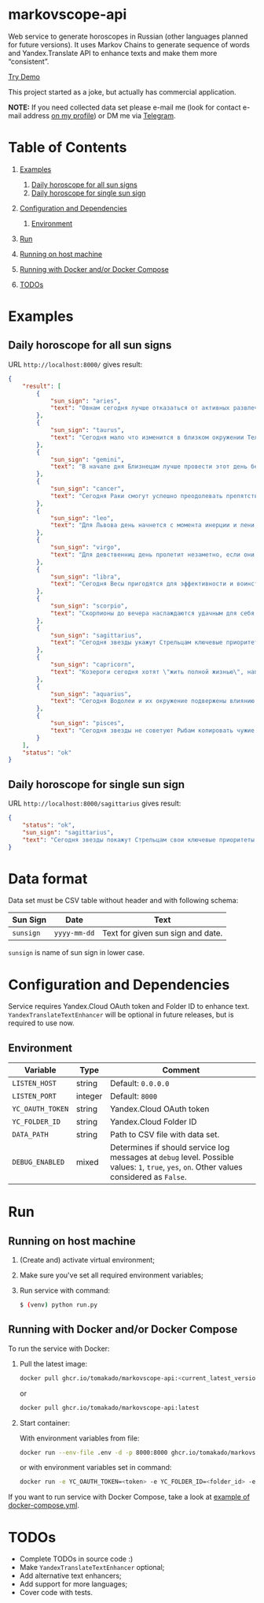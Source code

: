 # markovscope-api

Web service to generate horoscopes in Russian (other languages planned for future versions). It uses Markov Chains to generate sequence of words and Yandex.Translate API to enhance texts and make them more “consistent”.

[Try Demo](https://t.me/markovscope_bot)

This project started as a joke, but actually has commercial application.

**NOTE:** If you need collected data set please e-mail me (look for contact e-mail address [on my profile](https://github.com/tomakado)) or DM me via [Telegram](https://t.me/tomakado).

# Table of Contents

1. [Examples](#examples)
   1. [Daily horoscope for all sun signs](#daily-horoscope-for-all-sun-signs)
   2. [Daily horoscope for single sun sign](#daily-horoscope-for-single-sun-sign)
   
2. [Configuration and Dependencies](#configuration-and-dependencies)
   1. [Environment](#environment)
   
3. [Run](#run)
1. [Running on host machine](#running-on-host-machine)
   
2. [Running with Docker and/or Docker Compose](#running-with-docker-andor-docker-compose)
   
4. [TODOs](#todos)

# Examples

## Daily horoscope for all sun signs
URL `http://localhost:8000/` gives result:

```json
{
    "result": [
        {
            "sun_sign": "aries",
            "text": "Овнам сегодня лучше отказаться от активных развлечений. День предлагает разумную экономию и помогает вам тратить деньги строго в рамках бюджета."
        },
        {
            "sun_sign": "taurus",
            "text": "Сегодня мало что изменится в близком окружении Тельца. Звезды советуют не делать из этого обстоятельства драму и пока делать только то, что происходит."
        },
        {
            "sun_sign": "gemini",
            "text": "В начале дня Близнецам лучше провести этот день без принятия окончательных решений, например, покупки тура, выбора рейса или бронирования гостиницы."
        },
        {
            "sun_sign": "cancer",
            "text": "Сегодня Раки смогут успешно преодолевать препятствия и устранять противоречия, в том числе ненужные разговоры и излишнюю откровенность."
        },
        {
            "sun_sign": "leo",
            "text": "Для Львова день начнется с момента инерции и лени, зависимости от повседневной рутины, не исключена необходимость оставаться дома. Не стоит начинать важные переговоры, назначать романтическое свидание."
        },
        {
            "sun_sign": "virgo",
            "text": "Для девственниц день пролетит незаметно, если они будут страстными. В этом случае вы можете быть чрезмерно внушаемым и рисковать, принимая то, что вы хотите, за реальность."
        },
        {
            "sun_sign": "libra",
            "text": "Сегодня Весы пригодятся для эффективности и воинственности. Вам будет легче решать насущные задачи, если вы обладаете пытливым умом, а жизнь даст вам отличный повод для познавательной экскурсии или исследования."
        },
        {
            "sun_sign": "scorpio",
            "text": "Скорпионы до вечера наслаждаются удачным для себя сочетанием событий. В это время вы сможете проявить себя перед нужными людьми."
        },
        {
            "sun_sign": "sagittarius",
            "text": "Сегодня звезды укажут Стрельцам ключевые приоритеты и ценности, в том числе нюансы семейной истории, происхождения и воспитания."
        },
        {
            "sun_sign": "capricorn",
            "text": "Козероги сегодня хотят \"жить полной жизнью\", например, дать больше свободы чувствам. Скорее всего, вы решитесь на импровизированное мероприятие не ради себя, а чтобы порадовать окружающих."
        },
        {
            "sun_sign": "aquarius",
            "text": "Сегодня Водолеи и их окружение подвержены влиянию эмоций. Это может напоминать вам о переутомлении, болезни, служебных обязанностях или домашних делах."
        },
        {
            "sun_sign": "pisces",
            "text": "Сегодня звезды не советуют Рыбам копировать чужие эксперименты. Это также не самый лучший день для личных и деловых встреч, семейных мероприятий. Не стоит заниматься хозяйственными и хозяйственными вопросами, ремонтом, покупками, обменом, поиском жилья."
        }
    ],
    "status": "ok"
}
```

## Daily horoscope for single sun sign
URL `http://localhost:8000/sagittarius` gives result:

```json
{
    "status": "ok",
    "sun_sign": "sagittarius",
    "text": "Сегодня звезды покажут Стрельцам свои ключевые приоритеты и ценности, в том числе в плане финансов и безопасности."
}
```

# Data format

Data set must be CSV table without header and with following schema:

| Sun Sign  | Date         | Text                              |
| --------- | ------------ | --------------------------------- |
| `sunsign` | `yyyy-mm-dd` | Text for given sun sign and date. |

`sunsign` is name of sun sign in lower case.

# Configuration and Dependencies

Service requires Yandex.Cloud OAuth token and Folder ID to enhance text. `YandexTranslateTextEnhancer` will be optional in future releases, but is required to use now.

## Environment

| Variable         | Type    | Comment                                                      |
| ---------------- | ------- | ------------------------------------------------------------ |
| `LISTEN_HOST`    | string  | Default: `0.0.0.0`                                           |
| `LISTEN_PORT`    | integer | Default: `8000`                                              |
| `YC_OAUTH_TOKEN` | string  | Yandex.Cloud OAuth token                                     |
| `YC_FOLDER_ID`   | string  | Yandex.Cloud Folder ID                                       |
| `DATA_PATH`      | string  | Path to CSV file with data set.                              |
| `DEBUG_ENABLED`  | mixed   | Determines if should service log messages at `debug` level. Possible values: `1`, `true`, `yes`, `on`. Other values considered as `False`. |

# Run

## Running on host machine

1. (Create and) activate virtual environment;

2. Make sure you've set all required environment variables;

3. Run service with command:

   ```bash
   $ (venv) python run.py
   ```
   
## Running with Docker and/or Docker Compose

To run the service with Docker:

1. Pull the latest image:

   ```bash
   docker pull ghcr.io/tomakado/markovscope-api:<current_latest_version>
   ```

   or

   ```bash
   docker pull ghcr.io/tomakado/markovscope-api:latest
   ```
2. Start container:

   With environment variables from file:

   ```bash
   docker run --env-file .env -d -p 8000:8000 ghcr.io/tomakado/markovscope-api 
   ```
   
   or with environment variables set in command:
   
   ```bash
   docker run -e YC_OAUTH_TOKEN=<token> -e YC_FOLDER_ID=<folder_id> -e DATA_PATH=<data_path> -d -p 8000:8000 ghcr.io/tomakado/markovscope-api
   ```

If you want to run service with Docker Compose, take a look at [example of docker-compose.yml](docker-compose.yml).

# TODOs

* Complete TODOs in source code :)
* Make `YandexTranslateTextEnhancer` optional;
* Add alternative text enhancers;
* Add support for more languages;
* Cover code with tests.